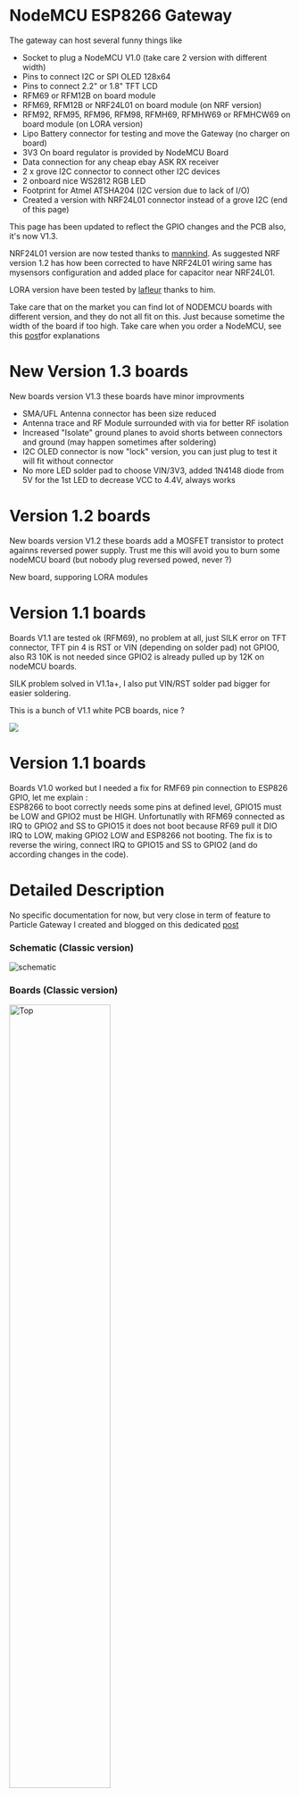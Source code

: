 NodeMCU ESP8266 Gateway
=======================

The gateway can host several funny things like

- Socket to plug a NodeMCU V1.0 (take care 2 version with different width)
- Pins to connect I2C or SPI OLED 128x64
- Pins to connect 2.2" or 1.8" TFT LCD
- RFM69 or RFM12B on board module
- RFM69, RFM12B or NRF24L01 on board module (on NRF version)
- RFM92, RFM95, RFM96, RFM98, RFMH69, RFMHW69 or RFMHCW69 on board module (on LORA version)
- Lipo Battery connector for testing and move the Gateway (no charger on board)
- 3V3 On board regulator is provided by NodeMCU Board
- Data connection for any cheap ebay ASK RX receiver
- 2 x grove I2C connector to connect other I2C devices
- 2 onboard nice WS2812 RGB LED
- Footprint for Atmel ATSHA204 (I2C version due to lack of I/O)
- Created a version with NRF24L01 connector instead of a grove I2C (end of this page)

This page has been updated to reflect the GPIO changes and the PCB also, it's now V1.3.

NRF24L01 version are now tested thanks to [mannkind][6]. As suggested NRF version 1.2 has how been corrected to have NRF24L01 wiring same has mysensors configuration and added place for capacitor near NRF24L01.

LORA version have been tested by [lafleur][7] thanks to him.

Take care that on the market you can find lot of NODEMCU boards with different version, and they do not all fit on this. Just because sometime the width of the board if too high. Take care when you order a NodeMCU, see this [post][8]for explanations

New Version 1.3 boards
======================
New boards version V1.3 these boards have minor improvments
* SMA/UFL Antenna connector has been size reduced
* Antenna trace and RF Module surrounded with via for better RF isolation
* Increased "Isolate" ground planes to avoid shorts between connectors and ground (may happen sometimes after soldering)
* I2C OLED connector is now "lock" version, you can just plug to test it will fit without connector
* No more LED solder pad to choose VIN/3V3, added 1N4148 diode from 5V for the 1st LED to decrease VCC to 4.4V, always works


Version 1.2 boards
==================
New boards version V1.2 these boards add a MOSFET transistor to protect againns reversed power supply. Trust me this will avoid you to burn some nodeMCU board (but nobody plug reversed powed, never ?)

New board, supporing LORA modules

Version 1.1 boards
==================
Boards V1.1 are tested ok (RFM69), no problem at all, just SILK error on TFT connector, TFT pin 4 is RST or VIN (depending on solder pad) not GPIO0, also R3 10K is not needed since GPIO2 is already pulled up by 12K on nodeMCU boards.

SILK problem solved in V1.1a+, I also put VIN/RST solder pad bigger for easier soldering.

This is a bunch of V1.1 white PCB boards, nice ?

<img src="https://raw.githubusercontent.com/hallard/NodeMCU-Gateway/master/pictures/V1.1-White-Boards.jpg">

Version 1.1 boards
==================
Boards V1.0 worked but I needed a fix for RMF69 pin connection to ESP826 GPIO, let me explain :    
ESP8266 to boot correctly needs some pins at defined level, GPIO15 must be LOW and GPIO2 must be HIGH. Unfortunatlly with RFM69 connected as IRQ to GPIO2 and SS to GPIO15 it does not boot because RF69 pull it DIO IRQ to LOW, making GPIO2 LOW and ESP8266 not booting. The fix is to reverse the wiring, connect IRQ to GPIO15 and SS to GPIO2 (and do according changes in the code).


Detailed Description
====================

No specific documentation for now, but very close in term of feature to Particle Gateway I created and blogged on this dedicated [post][1]

### Schematic (Classic version)
![schematic](https://raw.githubusercontent.com/hallard/NodeMCU-Gateway/master/pictures/NodeMCU-Gateway-sch.png)  

### Boards (Classic version)
<img src="https://raw.githubusercontent.com/hallard/NodeMCU-Gateway/master/pictures/NodeMCU-Gateway-top.png" alt="Top" width="60%" height="60%">    

<img src="https://raw.githubusercontent.com/hallard/NodeMCU-Gateway/master/pictures/NodeMCU-Gateway-bottom.png" alt="Bottom" width="60%" height="60%">     

You can order the PCB of this board at [OSHPARK][3] (V1.2) or the new V1.3 version at [PCBs.io][13].
PCBs.io give me some reward when you order my designed boards from their site. This is pretty good, because I can use these rewards to create and design new boards and order boards for a discounted price, so if you don't care about PCB manufacturer please use PCBs.io.

### Assembled boards

*V1.0 tested and assembled boards*    

<img src="https://raw.githubusercontent.com/hallard/NodeMCU-Gateway/master/pictures/NodeMCU-Gateway-Top.jpg" alt="Top" width="75%" height="75%">    

<img src="https://raw.githubusercontent.com/hallard/NodeMCU-Gateway/master/pictures/NodeMCU-Gateway-Bottom.jpg" alt="Bottom" width="75%" height="75%">     

With a nice 1.3" Oled display    
<img src="https://raw.githubusercontent.com/hallard/NodeMCU-Gateway/master/pictures/NodeMCU-Gateway-OLED.jpg" alt="OLED" width="75%" height="75%">    

### Schematic (NRF24L01 version)
![schematic](https://raw.githubusercontent.com/hallard/NodeMCU-Gateway/master/pictures/NodeMCU-Gateway-NRF-sch.png)  

### Boards (NRF24L01 version)
<img src="https://raw.githubusercontent.com/hallard/NodeMCU-Gateway/master/pictures/NodeMCU-Gateway-NRF-top.png" alt="Top" width="60%" height="60%">    

<img src="https://raw.githubusercontent.com/hallard/NodeMCU-Gateway/master/pictures/NodeMCU-Gateway-NRF-bottom.png" alt="Bottom" width="60%" height="60%">     

You can order the PCB of this board at [OSHPARK][4] (V1.2) or the new V1.3 version at [PCBs.io][14].
PCBs.io give me some reward when you order my designed boards from their site. This is pretty good, because I can use these rewards to create and design new boards and order boards for a discounted price, so if you don't care about PCB manufacturer please use PCBs.io.

### Schematic (LORA version)
![schematic](https://raw.githubusercontent.com/hallard/NodeMCU-Gateway/master/pictures/NodeMCU-Lora-Gateway-sch.png)  

### Boards (LORA version)
<img src="https://raw.githubusercontent.com/hallard/NodeMCU-Gateway/master/pictures/NodeMCU-Lora-Gateway-top.png" alt="Top" width="60%" height="60%">    

<img src="https://raw.githubusercontent.com/hallard/NodeMCU-Gateway/master/pictures/NodeMCU-Lora-Gateway-bottom.png" alt="Bottom" width="60%" height="60%">     

You can order the PCB of this board at [OSHPARK][5] (V1.2)



##License

You can do whatever you like with this design.

##Misc
See news and other projects on my [blog][2] 
 
[1]: https://hallard.me/particle-gateway/
[2]: https://hallard.me
[3]: https://oshpark.com/shared_projects/vwEm8gUg
[4]: https://oshpark.com/shared_projects/3wE3bYYY
[5]: https://oshpark.com/shared_projects/HIb6K9BL
[6]: https://github.com/hallard/NodeMCU-Gateway/issues/1
[7]: http://forum.thethingsnetwork.org/t/single-channel-gateway/798/147
[8]: http://forum.thethingsnetwork.org/t/single-channel-gateway/798/145
[13]: https://PCBs.io/share/z7xX4 
[14]: https://PCBs.io/share/z5yGz 
[15]: https://oshpark.com/shared_projects/HIb6K9BL
